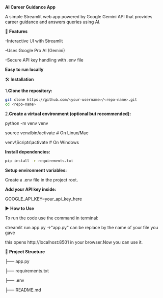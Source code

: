 **AI Career Guidance App**

A simple Streamlit web app powered by Google Gemini API that provides career guidance and answers queries using AI.

🚀 **Features**

-Interactive UI with Streamlit

-Uses Google Pro AI (Gemini)

-Secure API key handling with .env file

**Easy to run locally**

🛠️ **Installation**

1.**Clone the repository:**
  ```bash
  git clone https://github.com/<your-username>/<repo-name>.git
  cd <repo-name>
```
2.**Create a virtual environment (optional but recommended):**

python -m venv venv

source venv/bin/activate   # On Linux/Mac

venv\Scripts\activate      # On Windows


**Install dependencies:**
  ```bash
  pip install -r requirements.txt
```

**Setup environment variables:**

Create a .env file in the project root.

**Add your API key inside:**

GOOGLE_API_KEY=your_api_key_here

▶️ **How to Use**

To run the code use the command in terminal:

streamlit run app.py   ->"app.py" can be replace by the name of your file you gave


this opens http://localhost:8501 in your browser.Now you can use it.

📂 **Project Structure**


  ├── app.py
  
  ├── requirements.txt
  
  ├── .env
  
  ├── README.md


